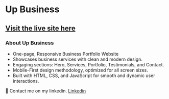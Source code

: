 # Up Business
## [Visit the live site here](https://adityamamta.github.io/Up-business/)
### About Up Business

- One-page, Responsive Business Portfolio Website
- Showcases business services with clean and modern design.
- Engaging sections: Hero, Services, Portfolio, Testimonials, and Contact.
- Mobile-First design methodology, optimized for all screen sizes.
- Built with HTML, CSS, and JavaScript for smooth and dynamic user interactions.

💼 Contact me on my linkedin. [Linkedin](https://www.linkedin.com/in/adityamamta/)

